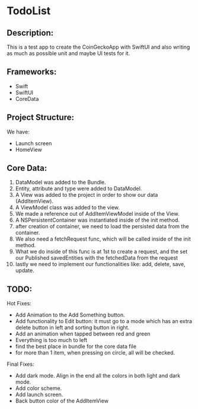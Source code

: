 # TodoList

## Description:
This is a test app to create the CoinGeckoApp with SwiftUI and also writing as much as possible unit and maybe UI tests for it.

## Frameworks:
- Swift
- SwiftUI
- CoreData

## Project Structure:
We have: 
- Launch screen
- HomeView

## Core Data:
 1. DataModel was added to the Bundle.
 2. Entity, attribute and type were added to DataModel.
 3. A View was added to the project in order to show our data (AddItemView).
 4. A ViewModel class was added to the view.
 5. We made a reference out of AddItemViewModel inside of the View.
 6. A NSPersistentContainer was instantiated inside of the init method.
 7. after creation of container, we need to load the persisted data from the container.
 8. We also need a fetchRequest func, which will be called inside of the init method.
 9. What we do inside of this func is at 1st to create a request, and the set our Published savedEntities with the fetchedData from the request
 10. lastly we need to implement our functionalities like: add, delete, save, update.

## TODO:
 Hot Fixes:
 - Add Animation to the Add Something button.
 - Add functionality to Edit button: it must go to a mode which has an extra delete button in left and sorting button in right.
 - Add an animation when tapped between red and green
 - Everything is too much to left 
 - find the best place in bundle for the core data file
 - for more than 1 item, when pressing on circle, all will be checked.
 
Final Fixes:
 - Add dark mode. Align in the end all the colors in both light and dark mode.
 - Add color scheme.
 - Add launch screen.
 - Back button color of the AddItemView

